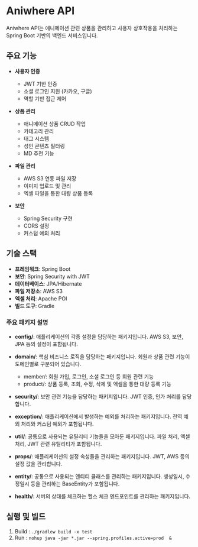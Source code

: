 # Aniwhere API

Aniwhere API는 애니메이션 관련 상품을 관리하고 사용자 상호작용을 처리하는 Spring Boot 기반의 백엔드 서비스입니다.

## 주요 기능

- **사용자 인증**

  - JWT 기반 인증
  - 소셜 로그인 지원 (카카오, 구글)
  - 역할 기반 접근 제어

- **상품 관리**

  - 애니메이션 상품 CRUD 작업
  - 카테고리 관리
  - 태그 시스템
  - 성인 콘텐츠 필터링
  - MD 추천 기능

- **파일 관리**

  - AWS S3 연동 파일 저장
  - 이미지 업로드 및 관리
  - 엑셀 파일을 통한 대량 상품 등록

- **보안**
  - Spring Security 구현
  - CORS 설정
  - 커스텀 예외 처리

## 기술 스택

- **프레임워크**: Spring Boot
- **보안**: Spring Security with JWT
- **데이터베이스**: JPA/Hibernate
- **파일 저장소**: AWS S3
- **엑셀 처리**: Apache POI
- **빌드 도구**: Gradle

### 주요 패키지 설명

- **config/**: 애플리케이션의 각종 설정을 담당하는 패키지입니다. AWS S3, 보안, JPA 등의 설정이 포함됩니다.

- **domain/**: 핵심 비즈니스 로직을 담당하는 패키지입니다. 회원과 상품 관련 기능이 도메인별로 구분되어 있습니다.

  - member/: 회원 가입, 로그인, 소셜 로그인 등 회원 관련 기능
  - product/: 상품 등록, 조회, 수정, 삭제 및 엑셀을 통한 대량 등록 기능

- **security/**: 보안 관련 기능을 담당하는 패키지입니다. JWT 인증, 인가 처리를 담당합니다.

- **exception/**: 애플리케이션에서 발생하는 예외를 처리하는 패키지입니다. 전역 예외 처리와 커스텀 예외가 포함됩니다.

- **util/**: 공통으로 사용되는 유틸리티 기능들을 모아둔 패키지입니다. 파일 처리, 엑셀 처리, JWT 관련 유틸리티가 포함됩니다.

- **props/**: 애플리케이션의 설정 속성들을 관리하는 패키지입니다. JWT, AWS 등의 설정 값을 관리합니다.

- **entity/**: 공통으로 사용되는 엔티티 클래스를 관리하는 패키지입니다. 생성일시, 수정일시 등을 관리하는 BaseEntity가 포함됩니다.

- **health/**: 서버의 상태를 체크하는 헬스 체크 엔드포인트를 관리하는 패키지입니다.


## 실행 및 빌드
1. Build : `./gradlew build -x test`
2. Run : `nohup java -jar *.jar --spring.profiles.active=prod  &`

